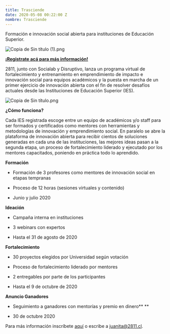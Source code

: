 ```yaml
---
title: Trasciende
date: 2020-05-08 00:22:00 Z
nombre: Trasciende
---
```


Formación e innovación social abierta para instituciones de Educación Superior.

<!--mas-->

![Copia de Sin título (1).png](/uploads/Copia%20de%20Sin%20ti%CC%81tulo%20(1).png)

**[¡Registrate acá para más información!](https://docs.google.com/forms/u/2/d/1qNSNJJ1qEG0vxBpj-lH85Fk4UPS3ceqApCt3vYw6y9M/edit?usp=drive_web)**

2811, junto con Socialab y Disruptivo, lanza un programa virtual de fortalecimiento y entrenamiento en emprendimiento de impacto e innovación social para equipos académicos y la puesta en marcha de un primer ejercicio de innovación abierta con el fin de resolver desafíos actuales desde las Instituciones de Educación Superior (IES).

![Copia de Sin título.png](/uploads/Copia%20de%20Sin%20ti%CC%81tulo.png)

**¿Cómo funciona?**

Cada IES registrada escoge entre un equipo de académicos  y/o staff para ser formados y certificados como mentores con herramientas y metodologías de innovación y emprendimiento social. En paralelo se abre la plataforma de innovación abierta para recibir cientos de soluciones generadas en cada una de las instituciones, las mejores ideas pasan a la segunda etapa, un proceso de fortalecimiento liderado y ejecutado por los mentores capacitados, poniendo en práctica todo lo aprendido.

**Formación**

* Formación de 3 profesores como mentores de innovación social en etapas tempranas

* Proceso de 12 horas (sesiones virtuales y contenido)

* Junio y julio 2020

**Ideación**

* Campaña interna en instituciones

* 3 webinars con expertos 

* Hasta el 31 de agosto de 2020

**Fortalecimiento**

* 30 proyectos elegidos por Universidad según votación

* Proceso de fortalecimiento liderado por mentores

* 2 entregables por parte de los participantes

* Hasta el 9 de octubre de 2020

**Anuncio Ganadores**

* Seguimiento a ganadores con mentorías y premio en dinero** **

* 30 de octubre 2020

Para más información inscríbete [aquí](https://docs.google.com/forms/d/1qNSNJJ1qEG0vxBpj-lH85Fk4UPS3ceqApCt3vYw6y9M/viewform?edit_requested=true) o escribe a juanita@2811.cl. 
